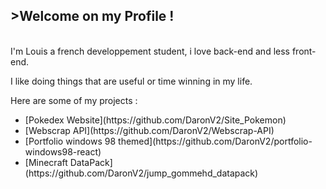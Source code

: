 <h2>>Welcome on my Profile ! </h2>
<br/>
I'm Louis a french developpement student, i love back-end and less front-end.

I like doing things that are useful or time winning in my life.

Here are some of my projects : 

<ul>
  <li>[Pokedex Website](https://github.com/DaronV2/Site_Pokemon) </li>
  <li>[Webscrap API](https://github.com/DaronV2/Webscrap-API) </li>
  <li>[Portfolio windows 98 themed](https://github.com/DaronV2/portfolio-windows98-react) </li>
  <li>[Minecraft DataPack](https://github.com/DaronV2/jump_gommehd_datapack) </li>
</ul>
